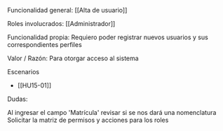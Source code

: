 Funcionalidad general:
[[Alta de usuario]]

Roles involucrados:
	[[Administrador]]

Funcionalidad propia:
Requiero poder registrar nuevos usuarios y sus correspondientes perfiles

Valor / Razón:
Para otorgar acceso al sistema

Escenarios
* [[HU15-01]]


Dudas:

Al ingresar el campo 'Matrícula' revisar si se nos dará una nomenclatura
Solicitar la matriz de permisos y acciones para los roles


